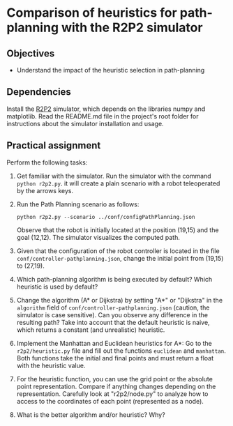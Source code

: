 # Comparison of heuristics for path-planning with the R2P2 simulator

## Objectives

* Understand the impact of the heuristic selection in path-planning

## Dependencies

Install the [R2P2](https://github.com/ISG-UAH/R2P2) simulator, which depends on the libraries numpy and matplotlib. Read the README.md file in the project's root folder for instructions about the simulator installation and usage.

## Practical assignment

Perform the following tasks:

1. Get familiar with the simulator. Run the simulator with the command `python r2p2.py`. it will create a plain scenario with a robot teleoperated by the arrows keys.

2. Run the Path Planning scenario as follows:

   ```
   python r2p2.py --scenario ../conf/configPathPlanning.json
   ```

   Observe that the robot is initially located at the position (19,15) and the goal (12,12). The simulator visualizes the computed path. 
   
3. Given that the configuration of the robot controller is located in the file ```conf/controller-pathplanning.json```, change the initial point from (19,15) to (27,19).

4. Which path-planning algorithm is being executed by default? Which heuristic is used by default?

5. Change the algorithm (A* or Dijkstra) by setting "A*" or "Dijkstra" in the ```algorithm``` field of ```conf/controller-pathplanning.json``` (caution, the simulator is case sensitive). Can you observe any difference in the resulting path? Take into account that the default heuristic is naive, which returns a constant (and unrealistic) heuristic.

6. Implement the Manhattan and Euclidean heuristics for A*: Go to the ```r2p2/heuristic.py``` file and fill out the functions ```euclidean``` and ```manhattan```. Both functions take the initial and final points and must return a float with the heuristic value.

7. For the heuristic function, you can use the grid point or the absolute point representation. Compare if anything changes depending on the representation. Carefully look at "r2p2/node.py" to analyze how to access to the coordinates of each point (represented as a node).

8. What is the better algorithm and/or heuristic? Why?
